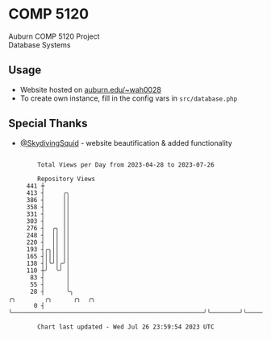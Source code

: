 # COMP 5120
Auburn COMP 5120 Project  
Database Systems

## Usage
- Website hosted on [auburn.edu/~wah0028](https://webhome.auburn.edu/~wah0028/)
- To create own instance, fill in the config vars in `src/database.php`

## Special Thanks
- [@SkydivingSquid](https://github.com/SkydivingSquid) - website beautification & added functionality

```

        Total Views per Day from 2023-04-28 to 2023-07-26

        Repository Views
     441 ┼
     413 ┤     ╭╮
     386 ┤     ││
     358 ┤     ││
     331 ┤     ││
     303 ┤     ││
     276 ┤  ╭╮ ││
     248 ┤  ││ ││
     220 ┤  ││ ││
     193 ┤╭╮││ ││
     165 ┤││││ ││
     138 ┤│╰╯│╭╯│
     110 ┼╯  ╰╯ │
      83 ┤      │
      55 ┤      │
      28 ┤      ╰╮                                                     ╭╮        ╭╮      ╭╮  ╭╮
       0 ┤       ╰─────────────────────────────────────────────────────╯╰────────╯╰──────╯╰──╯╰────

        Chart last updated - Wed Jul 26 23:59:54 2023 UTC
        
```
